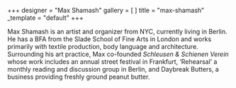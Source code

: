 +++
designer = "Max Shamash"
gallery = [ ]
title = "max-shamash"
_template = "default"
+++

Max Shamash is an artist and organizer from NYC, currently living in Berlin. He has a BFA from the Slade School of Fine Arts in London and works primarily with textile production, body language and architecture. Surrounding his art practice, Max co-founded _Schleusen & Schienen Verein_ whose work includes an annual street festival in Frankfurt, ‘Rehearsal’ a monthly reading and discussion group in Berlin, and Daybreak Butters, a business providing freshly ground peanut butter.
